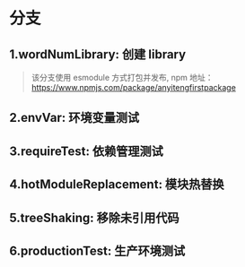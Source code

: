 # 分支

## 1.wordNumLibrary: 创建 library
> 该分支使用 esmodule 方式打包并发布, npm 地址：https://www.npmjs.com/package/anyitengfirstpackage

## 2.envVar: 环境变量测试

## 3.requireTest: 依赖管理测试

## 4.hotModuleReplacement: 模块热替换

## 5.treeShaking: 移除未引用代码

## 6.productionTest: 生产环境测试